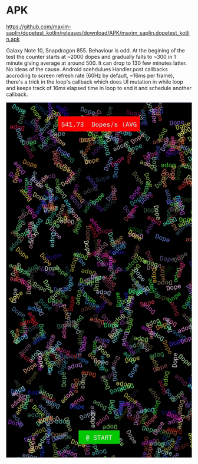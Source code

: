 # APK
https://github.com/maxim-saplin/dopetest_kotlin/releases/download/APK/maxim_saplin.dopetest_kotlin.apk

Galaxy Note 10, Snapdragon 855. Behaviour is odd. At the begining of the test the counter starts at ~2000 dopes and gradually falls to ~300 in 1 minute giving average at around 500. It can drop to 130 few minutes latter. No ideas of the cause.
Android scehdulues Handler.post callbacks accroding to screen refresh rate (60Hz by default, ~16ms per frame), there's a trick in the loop's callback which does UI mutation in while loop and keeps track of 16ms elapsed time in loop to end it and schedule another callback.
 
![UI](https://github.com/maxim-saplin/dopetest_kotlin/blob/master/Screenshot_20200610-191125.jpg?raw=true)
